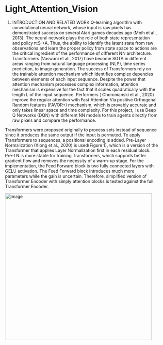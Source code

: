 # Light_Attention_Vision
1. INTRODUCTION AND RELATED WORK
Q-learning algorithm with convolutional neural network, whose input is raw pixels has demonstrated success on several Atari games decades ago (Mnih et al., 2013). The neural network plays the role of both state representation and policy π:S→A. Thus, the ability to identify the latent state from raw observations and learn the proper policy from state space to actions are the critical ingredient of the performance of different NN architecture. Transformers (Vaswani et al., 2017) have become SOTA in different areas ranging from natural language processing (NLP), time series prediction, to image generation. The success of Transformers rely on the trainable attention mechanism which identifies complex depencies between elements of each input sequence. Despite the power that attention mechanism processes complex information, attention mechanism is expensive for the fact that it scales quadratically with the length L of the input sequence. Performers ( Choromanski et al., 2020) improve the regular attention with Fast Attention Via positive Orthogonal Random features (FAVOR+) mechanism, which is provably accurate and only takes linear space and time complexity. For this project, I use Deep Q Networks (DQN) with different NN models to train agents directly from raw pixels and compare the performance.

Transformers were proposed originally to process sets instead of sequence since it produces the same output if the input is permuted. To apply Transformers to sequences, a positional encoding is added. Pre-Layer Normalization (Xiong et al., 2020) is used(Figure 1), which is a version of the Transformer that applies Layer Normalization first in each residual block. Pre-LN is more stable for training Transformers, which supports better gradient flow and removes the necessity of a warm-up stage.
For the implementation, the Feed Forward block is two fully connected layers with GELU activation. The Feed Forward block introduces much more parameters while the gain is uncertain. Therefore, simplified version of Transformer Encoder with simply attention blocks is tested against the full Transformer Encoder.


<img width="484" alt="image" src="https://user-images.githubusercontent.com/104526323/208586920-2ab05f8a-a2e0-4ca5-acdb-f35fd3d8d4e4.png">
